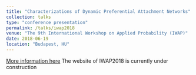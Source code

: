 ```yaml
---
title: "Characterizations of Dynamic Preferential Attachment Networks"
collection: talks
type: "conference presentation"
permalink: /talks/iwap2018
venue: "The 9th International Workshop on Applied Probability (IWAP)"
date: 2018-06-19
location: "Budapest, HU"
---
```


[More information here]()
The website of IWAP2018 is currently under construction
